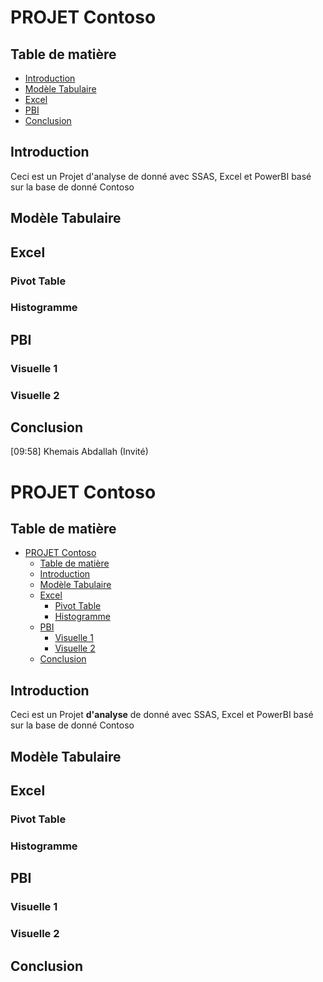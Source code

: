 # PROJET Contoso
 
## Table de matière
- [Introduction](#introduction)
- [Modèle Tabulaire](#modèle-tabulaire)
- [Excel](#excel)
- [PBI](#pbi)
- [Conclusion](#conclusion)
 
 
 
## Introduction
 
Ceci est un Projet d'analyse de donné avec SSAS, Excel et PowerBI basé sur la base de donné Contoso
 
 
## Modèle Tabulaire
 
 
 
## Excel
 
 
### Pivot Table
 
 
### Histogramme
 
 
## PBI
### Visuelle 1
 
### Visuelle 2
 
## Conclusion
 
 
[09:58] Khemais Abdallah (Invité)

# PROJET Contoso
 
## Table de matière
 
- [PROJET Contoso](#projet-contoso)
  - [Table de matière](#table-de-matière)
  - [Introduction](#introduction)
  - [Modèle Tabulaire](#modèle-tabulaire)
  - [Excel](#excel)
    - [Pivot Table](#pivot-table)
    - [Histogramme](#histogramme)
  - [PBI](#pbi)
    - [Visuelle 1](#visuelle-1)
    - [Visuelle 2](#visuelle-2)
  - [Conclusion](#conclusion)
 
## Introduction
 
Ceci est un Projet **d'analyse** de donné avec SSAS, Excel et PowerBI basé sur la base de donné Contoso
 
## Modèle Tabulaire
 
## Excel
 
### Pivot Table
 
### Histogramme
 
## PBI
 
### Visuelle 1
 
### Visuelle 2
 
## Conclusion